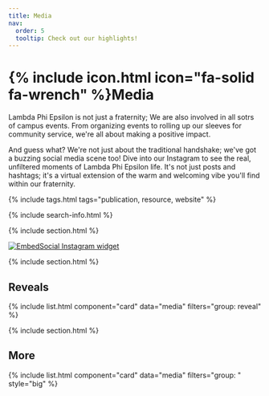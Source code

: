 ```yaml
---
title: Media
nav:
  order: 5
  tooltip: Check out our highlights!
---
```


# {% include icon.html icon="fa-solid fa-wrench" %}Media

Lambda Phi Epsilon is not just a fraternity; We are also involved in all sotrs of campus events. From organizing events to rolling up our sleeves for community service, we're all about making a positive impact.

And guess what? We're not just about the traditional handshake; we've got a buzzing social media scene too! Dive into our Instagram to see the real, unfiltered moments of Lambda Phi Epsilon life. It's not just posts and hashtags; it's a virtual extension of the warm and welcoming vibe you'll find within our fraternity.

{% include tags.html tags="publication, resource, website" %}

{% include search-info.html %}

{% include section.html %}

<div class="embedsocial-hashtag" data-ref="92eac4858a2ca9cf711ca07c7fde90c06687d955"> <a class="feed-powered-by-es feed-powered-by-es-feed-img" href="https://embedsocial.com/social-media-aggregator/" target="_blank" title="Instagram widget"> <img src="https://embedsocial.com/cdn/images/embedsocial-icon.png" alt="EmbedSocial"> Instagram widget </a> </div><script>(function(d, s, id){var js; if (d.getElementById(id)) {return;} js = d.createElement(s); js.id = id; js.src = "https://embedsocial.com/cdn/ht.js"; d.getElementsByTagName("head")[0].appendChild(js);}(document, "script", "EmbedSocialHashtagScript"));</script>

{% include section.html %}

## Reveals

{% include list.html component="card" data="media" filters="group: reveal" %}

{% include section.html %}

## More

{% include list.html component="card" data="media" filters="group: " style="big" %}



